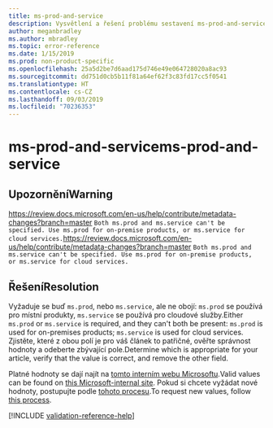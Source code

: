```yaml
---
title: ms-prod-and-service
description: Vysvětlení a řešení problému sestavení ms-prod-and-service na webu Docs
author: meganbradley
ms.author: mbradley
ms.topic: error-reference
ms.date: 1/15/2019
ms.prod: non-product-specific
ms.openlocfilehash: 25a5d2be7d6aad175d746e49e064728020a8ac93
ms.sourcegitcommit: dd751d0cb5b11f81a64ef62f3c83fd17cc5f0541
ms.translationtype: HT
ms.contentlocale: cs-CZ
ms.lasthandoff: 09/03/2019
ms.locfileid: "70236353"
---
```

# <a name="ms-prod-and-service"></a><span data-ttu-id="3880c-103">ms-prod-and-service</span><span class="sxs-lookup"><span data-stu-id="3880c-103">ms-prod-and-service</span></span>

## <a name="warning"></a><span data-ttu-id="3880c-104">Upozornění</span><span class="sxs-lookup"><span data-stu-id="3880c-104">Warning</span></span>
<span data-ttu-id="3880c-105">https://review.docs.microsoft.com/en-us/help/contribute/metadata-changes?branch=master `Both ms.prod and ms.service can't be specified. Use ms.prod for on-premise products, or ms.service for cloud services.`</span><span class="sxs-lookup"><span data-stu-id="3880c-105">https://review.docs.microsoft.com/en-us/help/contribute/metadata-changes?branch=master `Both ms.prod and ms.service can't be specified. Use ms.prod for on-premise products, or ms.service for cloud services.`</span></span>

## <a name="resolution"></a><span data-ttu-id="3880c-106">Řešení</span><span class="sxs-lookup"><span data-stu-id="3880c-106">Resolution</span></span>

<span data-ttu-id="3880c-107">Vyžaduje se buď `ms.prod`, nebo `ms.service`, ale ne obojí: `ms.prod` se používá pro místní produkty, `ms.service` se používá pro cloudové služby.</span><span class="sxs-lookup"><span data-stu-id="3880c-107">Either `ms.prod` or `ms.service` is required, and they can't both be present: `ms.prod` is used for on-premises products; `ms.service` is used for cloud services.</span></span> <span data-ttu-id="3880c-108">Zjistěte, které z obou polí je pro váš článek to patřičné, ověřte správnost hodnoty a odeberte zbývající pole.</span><span class="sxs-lookup"><span data-stu-id="3880c-108">Determine which is appropriate for your article, verify that the value is correct, and remove the other field.</span></span>

<span data-ttu-id="3880c-109">Platné hodnoty se dají najít na [tomto interním webu Microsoftu](https://docsmetadatatool.azurewebsites.net/allowlists).</span><span class="sxs-lookup"><span data-stu-id="3880c-109">Valid values can be found on [this Microsoft-internal site](https://docsmetadatatool.azurewebsites.net/allowlists).</span></span> <span data-ttu-id="3880c-110">Pokud si chcete vyžádat nové hodnoty, postupujte podle [tohoto procesu](https://review.docs.microsoft.com/en-us/help/contribute/metadata-changes?branch=master).</span><span class="sxs-lookup"><span data-stu-id="3880c-110">To request new values, follow [this process](https://review.docs.microsoft.com/en-us/help/contribute/metadata-changes?branch=master).</span></span>

<!--make sure to add this file to your includes folder and verify the path-->
[!INCLUDE [validation-reference-help](includes/validation-reference-help.md)]
